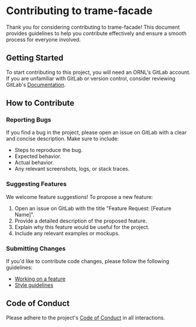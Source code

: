 # Contributing to trame-facade

Thank you for considering contributing to trame-facade!
This document provides guidelines to help you contribute effectively and ensure a smooth process for everyone involved.

## Getting Started

To start contributing to this project, you will need an ORNL's GitLab account.
If you are unfamiliar with GitLab or version control,
consider reviewing GitLab's [Documentation](https://docs.gitlab.com/).

## How to Contribute

### Reporting Bugs

If you find a bug in the project, please open an issue on GitLab with a clear and concise description. Make sure to include:

- Steps to reproduce the bug.
- Expected behavior.
- Actual behavior.
- Any relevant screenshots, logs, or stack traces.

### Suggesting Features

We welcome feature suggestions! To propose a new feature:

1. Open an issue on GitLab with the title "Feature Request: [Feature Name]".
2. Provide a detailed description of the proposed feature.
3. Explain why this feature would be useful for the project.
4. Include any relevant examples or mockups.

### Submitting Changes

If you'd like to contribute code changes, please follow the following guidelines:

- [Working on a feature](https://calvera.ornl.gov/docs/dev/project_management/gitlab/single-repo/)
- [Style guidelines](https://calvera.ornl.gov/docs/dev/project_management/style_guidelines/)

## Code of Conduct

Please adhere to the project's [Code of Conduct](CODE_OF_CONDUCT.md) in all interactions.
